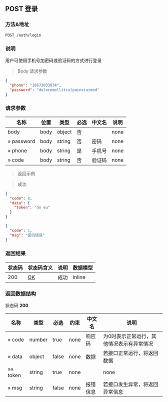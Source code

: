 
## POST 登录

### 方法&地址

```
POST /auth/login
```

### 说明

用户可使用手机号加密码或验证码的方式进行登录

> Body 请求参数

```json
{
  "phone": "18673033834",
  "password": "doloremollitculpaineiusmod"
}
```

### 请求参数

|名称|位置|类型|必选|中文名|说明|
|---|---|---|---|---|---|
|body|body|object| 否 ||none|
|» password|body|string| 否 | 密码|none|
|» phone|body|string| 是 | 手机号|none|
|» code|body|string| 否 | 验证码|none|

> 返回示例

> 成功

```json
{
  "code": 0,
  "data": {
    "token": "do eu"
  }
}
```

```json
{
  "code": 1,
  "msg": "密码错误"
}
```

### 返回结果

|状态码|状态码含义|说明|数据模型|
|---|---|---|---|
|200|[OK](https://tools.ietf.org/html/rfc7231#section-6.3.1)|成功|Inline|

### 返回数据结构

状态码 **200**

|名称|类型|必选|约束|中文名|说明|
|---|---|---|---|---|---|
|» code|number|true|none|响应码|为0时表示正常运行，其他情况表示有异常情况|
|» data|object|false|none|数据|若接口正常运行，将返回数据|
|»» token|string|true|none||none|
|» msg|string|false|none|报错信息|若接口发生异常，将返回异常信息|
